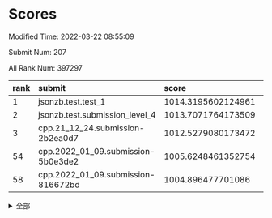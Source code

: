 # Scores

Modified Time: 2022-03-22 08:55:09

Submit Num: 207

All Rank Num: 397297

| rank |               submit               |       score        |       sigma        | pk_num |
| :--- | :--------------------------------- | :----------------- | :----------------- | :----- |
| 1    | jsonzb.test.test_1                 | 1014.3195602124961 | 0.8263908735072624 | 7678   |
| 2    | jsonzb.test.submission_level_4     | 1013.7071764173509 | 0.8195251090066582 | 7680   |
| 3    | cpp.21_12_24.submission-2b2ea0d7   | 1012.5279080173472 | 0.8038001424132728 | 7675   |
| 54   | cpp.2022_01_09.submission-5b0e3de2 | 1005.6248461352754 | 0.7289574384526982 | 7676   |
| 58   | cpp.2022_01_09.submission-816672bd | 1004.896477701086  | 0.710957826190316  | 7678   |


<details>
<summary>全部</summary>

| rank |                 submit                 |       score        |       sigma        | pk_num |
| :--- | :------------------------------------- | :----------------- | :----------------- | :----- |
| 1    | jsonzb.test.test_1                     | 1014.3195602124961 | 0.8263908735072624 | 7678   |
| 2    | jsonzb.test.submission_level_4         | 1013.7071764173509 | 0.8195251090066582 | 7680   |
| 3    | cpp.21_12_24.submission-2b2ea0d7       | 1012.5279080173472 | 0.8038001424132728 | 7675   |
| 4    | gobigger.level_3.submission_level_3_10 | 1012.054319742501  | 0.7771009707703975 | 7677   |
| 5    | gobigger.level_3.submission_level_3_44 | 1011.1002347900659 | 0.7839539848222732 | 7677   |
| 6    | gobigger.level_3.submission_level_3_14 | 1010.9708898691599 | 0.7760405486190541 | 7681   |
| 7    | gobigger.level_3.submission_level_3_7  | 1010.885618065225  | 0.783231797379489  | 7674   |
| 8    | gobigger.level_3.submission_level_3_37 | 1010.7520755428333 | 0.7630161427313673 | 7678   |
| 9    | gobigger.level_3.submission_level_3_27 | 1010.5872948216065 | 0.7418737598343617 | 7678   |
| 10   | gobigger.level_3.submission_level_3_0  | 1010.5816845806986 | 0.7591722236461595 | 7673   |
| 11   | gobigger.level_3.submission_level_3_24 | 1010.5325893041044 | 0.7770555864814899 | 7679   |
| 12   | gobigger.level_3.submission_level_3_36 | 1010.5278531287203 | 0.7492697446167973 | 7675   |
| 13   | gobigger.level_3.submission_level_3_9  | 1010.5167714180336 | 0.7701253516932131 | 7681   |
| 14   | gobigger.level_3.submission_level_3_12 | 1010.4870047152119 | 0.7637804003095356 | 7676   |
| 15   | gobigger.level_3.submission_level_3_40 | 1010.4782757642101 | 0.7556862059979215 | 7678   |
| 16   | gobigger.level_3.submission_level_3_30 | 1010.4416876199311 | 0.7662440202180886 | 7681   |
| 17   | gobigger.level_3.submission_level_3_1  | 1010.4357272030203 | 0.7675640112099171 | 7678   |
| 18   | gobigger.level_3.submission_level_3_26 | 1010.4333410654874 | 0.7645187872248516 | 7681   |
| 19   | gobigger.level_3.submission_level_3_48 | 1010.3896338611584 | 0.7519254242030061 | 7674   |
| 20   | gobigger.level_3.submission_level_3_21 | 1010.3484415419815 | 0.7677183326028457 | 7673   |
| 21   | gobigger.level_3.submission_level_3_19 | 1010.2696535783592 | 0.7692222913827481 | 7674   |
| 22   | gobigger.level_3.submission_level_3_42 | 1010.1730480228989 | 0.7806035828682307 | 7677   |
| 23   | gobigger.level_3.submission_level_3_18 | 1010.1568378613612 | 0.7684947290644377 | 7679   |
| 24   | gobigger.level_3.submission_level_3_15 | 1010.1346580201546 | 0.7615387863024361 | 7674   |
| 25   | gobigger.level_3.submission_level_3_31 | 1010.0790348997051 | 0.7714107041704389 | 7677   |
| 26   | gobigger.level_3.submission_level_3_8  | 1010.0754918757738 | 0.7578598566769317 | 7673   |
| 27   | gobigger.level_3.submission_level_3_38 | 1010.0742349545689 | 0.7369394212127165 | 7675   |
| 28   | gobigger.level_3.submission_level_3_43 | 1010.0685283941979 | 0.7625943465313282 | 7676   |
| 29   | gobigger.level_3.submission_level_3_33 | 1009.9632692888032 | 0.7476494757051481 | 7678   |
| 30   | gobigger.level_3.submission_level_3_5  | 1009.8805567665953 | 0.7434155719700587 | 7677   |
| 31   | gobigger.level_3.submission_level_3_2  | 1009.863971539202  | 0.78186325928203   | 7678   |
| 32   | gobigger.level_3.submission_level_3_13 | 1009.8323157160235 | 0.7566849695886837 | 7672   |
| 33   | gobigger.level_3.submission_level_3_22 | 1009.8184691706693 | 0.7471890860835857 | 7675   |
| 34   | gobigger.level_3.submission_level_3_4  | 1009.7542015111142 | 0.7648628790337875 | 7678   |
| 35   | gobigger.level_3.submission_level_3_11 | 1009.7307939734148 | 0.7429731660243419 | 7672   |
| 36   | gobigger.level_3.submission_level_3_16 | 1009.7281957027714 | 0.7488159709562444 | 7676   |
| 37   | gobigger.level_3.submission_level_3_3  | 1009.7276895752176 | 0.7724522821717182 | 7681   |
| 38   | gobigger.level_3.submission_level_3_35 | 1009.6457083335638 | 0.7657194321576838 | 7677   |
| 39   | gobigger.level_3.submission_level_3_23 | 1009.6062034960654 | 0.7559534743727989 | 7675   |
| 40   | gobigger.level_3.submission_level_3_47 | 1009.5890963105264 | 0.7533835139389737 | 7677   |
| 41   | gobigger.level_3.submission_level_3_34 | 1009.5533496472874 | 0.7409768795263494 | 7679   |
| 42   | gobigger.level_3.submission_level_3_39 | 1009.5379970767021 | 0.7703326313390395 | 7681   |
| 43   | gobigger.level_3.submission_level_3_29 | 1009.5006359860231 | 0.7581357605820417 | 7675   |
| 44   | gobigger.level_3.submission_level_3_25 | 1009.4295656792019 | 0.73915661654802   | 7678   |
| 45   | gobigger.level_3.submission_level_3_32 | 1009.3436031736267 | 0.7434988152378021 | 7682   |
| 46   | gobigger.level_3.submission_level_3_49 | 1009.208449936382  | 0.747654353232369  | 7678   |
| 47   | gobigger.level_3.submission_level_3_41 | 1009.154900838494  | 0.7439369355965504 | 7678   |
| 48   | gobigger.level_3.submission_level_3_45 | 1009.1466085069708 | 0.7410073082685552 | 7676   |
| 49   | gobigger.level_3.submission_level_3_6  | 1009.0404602378084 | 0.7576204617887006 | 7679   |
| 50   | gobigger.level_3.submission_level_3_20 | 1008.9235729295607 | 0.7693474395003722 | 7683   |
| 51   | gobigger.level_3.submission_level_3_46 | 1008.7429740258768 | 0.734846450516889  | 7679   |
| 52   | gobigger.level_3.submission_level_3_28 | 1008.6953017317965 | 0.7471400203173212 | 7682   |
| 53   | gobigger.level_3.submission_level_3_17 | 1007.8478378026741 | 0.7354071995631466 | 7677   |
| 54   | cpp.2022_01_09.submission-5b0e3de2     | 1005.6248461352754 | 0.7289574384526982 | 7676   |
| 55   | gobigger.level_1.submission_level_1_35 | 1005.3642620150113 | 0.7156258260373767 | 7675   |
| 56   | gobigger.level_1.submission_level_1_16 | 1005.012496613522  | 0.7238506455568614 | 7677   |
| 57   | gobigger.level_1.submission_level_1_24 | 1004.9091404498754 | 0.7323912811267563 | 7677   |
| 58   | cpp.2022_01_09.submission-816672bd     | 1004.896477701086  | 0.710957826190316  | 7678   |
| 59   | gobigger.level_1.submission_level_1_37 | 1004.882999063644  | 0.7129137309821562 | 7678   |
| 60   | gobigger.level_1.submission_level_1_8  | 1004.483074615418  | 0.7179500319305872 | 7681   |
| 61   | gobigger.level_1.submission_level_1_30 | 1004.4450635361386 | 0.7236333224458046 | 7673   |
| 62   | gobigger.level_1.submission_level_1_4  | 1004.4334888526305 | 0.7213209440273979 | 7678   |
| 63   | gobigger.level_1.submission_level_1_1  | 1004.2630600751024 | 0.7132255171499853 | 7675   |
| 64   | gobigger.level_1.submission_level_1_38 | 1004.2457084220687 | 0.7107835290870351 | 7683   |
| 65   | gobigger.level_1.submission_level_1_42 | 1004.1360661653387 | 0.7151849265153639 | 7676   |
| 66   | gobigger.level_1.submission_level_1_22 | 1004.0444526656505 | 0.72515598347889   | 7678   |
| 67   | gobigger.level_1.submission_level_1_28 | 1003.969484707535  | 0.7230431423253763 | 7676   |
| 68   | gobigger.level_1.submission_level_1_32 | 1003.7949029230901 | 0.7215642604329243 | 7674   |
| 69   | gobigger.level_1.submission_level_1_46 | 1003.6408117160973 | 0.7167748496303888 | 7677   |
| 70   | gobigger.level_1.submission_level_1_25 | 1003.58736000908   | 0.7164686082088407 | 7673   |
| 71   | gobigger.level_1.submission_level_1_11 | 1003.5398982782226 | 0.7181559138147954 | 7677   |
| 72   | gobigger.level_1.submission_level_1_29 | 1003.4802061245354 | 0.7367389394341323 | 7682   |
| 73   | gobigger.level_1.submission_level_1_9  | 1003.4162284060313 | 0.7215711527871441 | 7673   |
| 74   | gobigger.level_1.submission_level_1_40 | 1003.3058171519342 | 0.7124718781740874 | 7679   |
| 75   | gobigger.level_1.submission_level_1_23 | 1003.2849917515862 | 0.7164394493458425 | 7673   |
| 76   | gobigger.level_1.submission_level_1_49 | 1003.1980817348649 | 0.7163475083223755 | 7675   |
| 77   | gobigger.level_1.submission_level_1_7  | 1003.1641601895461 | 0.7198278707423877 | 7675   |
| 78   | gobigger.level_1.submission_level_1_20 | 1003.1625467716146 | 0.712984973932077  | 7677   |
| 79   | gobigger.level_1.submission_level_1_45 | 1003.0752129478939 | 0.7122562312504429 | 7680   |
| 80   | gobigger.level_1.submission_level_1_19 | 1003.0685984742719 | 0.7263941607765652 | 7679   |
| 81   | gobigger.level_1.submission_level_1_36 | 1003.044668993209  | 0.7224184124175445 | 7681   |
| 82   | gobigger.level_1.submission_level_1_27 | 1003.035985304676  | 0.7339641288108002 | 7673   |
| 83   | gobigger.level_1.submission_level_1_34 | 1003.0340623666477 | 0.7302584115275548 | 7676   |
| 84   | gobigger.level_1.submission_level_1_26 | 1003.032277344365  | 0.7232079389639311 | 7676   |
| 85   | gobigger.level_1.submission_level_1_41 | 1003.0219145563633 | 0.7103278484006629 | 7674   |
| 86   | gobigger.level_1.submission_level_1_33 | 1003.0028002226134 | 0.72067608450619   | 7676   |
| 87   | gobigger.level_1.submission_level_1_13 | 1002.9365072167441 | 0.7140643292716639 | 7679   |
| 88   | gobigger.level_1.submission_level_1_47 | 1002.8658635235655 | 0.7038718877366132 | 7679   |
| 89   | gobigger.level_1.submission_level_1_15 | 1002.8560957531713 | 0.706086410177479  | 7678   |
| 90   | gobigger.level_1.submission_level_1_18 | 1002.816452836971  | 0.715803528412817  | 7678   |
| 91   | gobigger.level_1.submission_level_1_10 | 1002.8030320280517 | 0.7172510078256241 | 7680   |
| 92   | gobigger.level_1.submission_level_1_12 | 1002.7637766618024 | 0.7279531620175826 | 7675   |
| 93   | gobigger.level_1.submission_level_1_17 | 1002.7575763913391 | 0.715159530734282  | 7680   |
| 94   | gobigger.level_1.submission_level_1_44 | 1002.7528174977633 | 0.706501278282903  | 7681   |
| 95   | gobigger.level_1.submission_level_1_48 | 1002.6074613228001 | 0.7171561941027509 | 7678   |
| 96   | gobigger.level_1.submission_level_1_21 | 1002.5792975854505 | 0.721690513912989  | 7672   |
| 97   | gobigger.level_1.submission_level_1_5  | 1002.5703740131701 | 0.715837019763717  | 7679   |
| 98   | gobigger.level_1.submission_level_1_6  | 1002.565207939312  | 0.7070044857209183 | 7677   |
| 99   | gobigger.level_1.submission_level_1_14 | 1002.4740141658391 | 0.7310791799875334 | 7681   |
| 100  | gobigger.level_1.submission_level_1_0  | 1002.4010268113547 | 0.7044546851536589 | 7680   |
| 101  | gobigger.level_1.submission_level_1_2  | 1002.2808099242447 | 0.7142958524727767 | 7672   |
| 102  | gobigger.level_1.submission_level_1_3  | 1002.2691135013031 | 0.7174230390271756 | 7682   |
| 103  | gobigger.level_1.submission_level_1_43 | 1002.0761138989789 | 0.7095619711612337 | 7679   |
| 104  | gobigger.level_1.submission_level_1_39 | 1001.9649273878887 | 0.7065191240200897 | 7677   |
| 105  | gobigger.level_1.submission_level_1_31 | 1001.831648325718  | 0.7040437022521142 | 7678   |
| 106  | gobigger.random.submission_random_43   | 997.4537001319203  | 0.7128808641895666 | 7672   |
| 107  | gobigger.random.submission_random_8    | 997.2840779548428  | 0.7143093826439312 | 7680   |
| 108  | gobigger.random.submission_random_32   | 997.171614317238   | 0.7119211642776073 | 7676   |
| 109  | gobigger.random.submission_random_4    | 997.0827105388088  | 0.7077928239637897 | 7676   |
| 110  | gobigger.random.submission_random_28   | 997.0249001594872  | 0.7017115719242832 | 7678   |
| 111  | gobigger.random.submission_random_46   | 996.9648334338596  | 0.7105732260755728 | 7681   |
| 112  | gobigger.random.submission_random_47   | 996.9361285714745  | 0.7001109817201037 | 7678   |
| 113  | gobigger.random.submission_random_45   | 996.8899469682035  | 0.7228782293092659 | 7676   |
| 114  | gobigger.random.submission_random_6    | 996.8562988952699  | 0.7088258412443311 | 7677   |
| 115  | gobigger.random.submission_random_15   | 996.7664090230459  | 0.7139394843130212 | 7675   |
| 116  | gobigger.random.submission_random_39   | 996.6104246267369  | 0.7025041647672379 | 7676   |
| 117  | gobigger.random.submission_random_2    | 996.5983650142025  | 0.6897989925368291 | 7678   |
| 118  | gobigger.random.submission_random_5    | 996.5701570306799  | 0.7227823237266384 | 7678   |
| 119  | gobigger.random.submission_random_22   | 996.4732369322927  | 0.7157808604035791 | 7680   |
| 120  | gobigger.random.submission_random_24   | 996.4665179095385  | 0.7047303770103366 | 7680   |
| 121  | gobigger.random.submission_random_10   | 996.4185425137077  | 0.7045169518354668 | 7677   |
| 122  | gobigger.random.submission_random_13   | 996.3381688948479  | 0.7131944937232031 | 7675   |
| 123  | gobigger.random.submission_random_40   | 996.3332106504932  | 0.7209912470265213 | 7680   |
| 124  | gobigger.random.submission_random_31   | 996.268817578061   | 0.719778494376349  | 7679   |
| 125  | gobigger.random.submission_random_26   | 996.2173996542142  | 0.712340049373573  | 7675   |
| 126  | gobigger.random.submission_random_0    | 996.1547602834178  | 0.7036660727256769 | 7677   |
| 127  | gobigger.random.submission_random_19   | 996.0803449787686  | 0.7007122283898882 | 7679   |
| 128  | gobigger.random.submission_random_49   | 996.0581782974812  | 0.7148331158299575 | 7678   |
| 129  | gobigger.random.submission_random_27   | 996.0035401469719  | 0.7091836508335913 | 7678   |
| 130  | gobigger.random.submission_random_41   | 995.9696348934501  | 0.7218144776186346 | 7680   |
| 131  | gobigger.random.submission_random_23   | 995.9548649579352  | 0.6980243512550312 | 7675   |
| 132  | gobigger.random.submission_random_7    | 995.911263748063   | 0.71674298038787   | 7678   |
| 133  | gobigger.random.submission_random_12   | 995.8276597261802  | 0.7154322386062294 | 7675   |
| 134  | gobigger.random.submission_random_44   | 995.7698292540902  | 0.7129552504627169 | 7677   |
| 135  | gobigger.random.submission_random_38   | 995.6747023408586  | 0.7183351600696688 | 7678   |
| 136  | gobigger.random.submission_random_30   | 995.662493429194   | 0.7141342340965268 | 7677   |
| 137  | gobigger.random.submission_random_36   | 995.5904828296433  | 0.7083179631630334 | 7683   |
| 138  | gobigger.random.submission_random_35   | 995.541592731605   | 0.7215077785242957 | 7677   |
| 139  | gobigger.random.submission_random_29   | 995.5029959393374  | 0.704307837333847  | 7676   |
| 140  | gobigger.random.submission_random_34   | 995.4912566519268  | 0.7116495776598254 | 7673   |
| 141  | gobigger.random.submission_random_21   | 995.4895491464591  | 0.7121403841284841 | 7675   |
| 142  | gobigger.random.submission_random_1    | 995.4890928480797  | 0.7103248654411857 | 7673   |
| 143  | gobigger.random.submission_random_14   | 995.4697109894332  | 0.70473668362179   | 7677   |
| 144  | gobigger.random.submission_random_25   | 995.4238420074034  | 0.7143863325716918 | 7679   |
| 145  | gobigger.random.submission_random_17   | 995.3745516220584  | 0.7182220089389726 | 7675   |
| 146  | gobigger.random.submission_random_18   | 995.3057293563629  | 0.7255966095869377 | 7680   |
| 147  | gobigger.random.submission_random_20   | 995.2508652872217  | 0.7024333028765534 | 7682   |
| 148  | gobigger.random.submission_random_37   | 995.2123154740838  | 0.7071728494583548 | 7677   |
| 149  | gobigger.random.submission_random_16   | 995.1119009628381  | 0.7061186072382614 | 7675   |
| 150  | gobigger.random.submission_random_3    | 995.0798050985724  | 0.715400330595993  | 7676   |
| 151  | gobigger.random.submission_random_33   | 995.0189212922842  | 0.7423378872215604 | 7675   |
| 152  | gobigger.random.submission_random_42   | 994.9683782838788  | 0.7138233644226781 | 7677   |
| 153  | gobigger.random.submission_random_11   | 994.8604313424514  | 0.7063366963414239 | 7678   |
| 154  | gobigger.random.submission_random_9    | 994.744367733077   | 0.7144934001208844 | 7671   |
| 155  | gobigger.random.submission_random_48   | 994.585269936867   | 0.712059286875236  | 7676   |
| 156  | gobigger.level_2.submission_level_2_36 | 993.7784156202872  | 0.7279293925405164 | 7678   |
| 157  | gobigger.level_2.submission_level_2_40 | 993.4878327558314  | 0.726583117933956  | 7679   |
| 158  | gobigger.level_2.submission_level_2_30 | 993.1119669699965  | 0.7460575031710981 | 7676   |
| 159  | gobigger.level_2.submission_level_2_7  | 993.0274328874572  | 0.7326574652178378 | 7680   |
| 160  | gobigger.level_2.submission_level_2_25 | 993.0074601069472  | 0.7369836341270668 | 7680   |
| 161  | gobigger.level_2.submission_level_2_47 | 992.8429902994803  | 0.7271445228711879 | 7679   |
| 162  | gobigger.level_2.submission_level_2_18 | 992.8275545675785  | 0.7364392671838275 | 7672   |
| 163  | gobigger.level_2.submission_level_2_5  | 992.8161789624297  | 0.7453101393948605 | 7673   |
| 164  | gobigger.level_2.submission_level_2_10 | 992.7620652545108  | 0.7478431529703393 | 7675   |
| 165  | gobigger.level_2.submission_level_2_9  | 992.7205633943541  | 0.7377019959272765 | 7681   |
| 166  | gobigger.level_2.submission_level_2_48 | 992.711161534927   | 0.7423081390626102 | 7681   |
| 167  | gobigger.level_2.submission_level_2_15 | 992.6907056593557  | 0.7541255733652801 | 7679   |
| 168  | gobigger.level_2.submission_level_2_1  | 992.6874276352733  | 0.7349975801937121 | 7676   |
| 169  | gobigger.level_2.submission_level_2_37 | 992.6668963231283  | 0.7474307110671152 | 7678   |
| 170  | gobigger.level_2.submission_level_2_39 | 992.6064944039219  | 0.7305761339721645 | 7675   |
| 171  | gobigger.level_2.submission_level_2_6  | 992.6021717552778  | 0.7339614995854232 | 7680   |
| 172  | gobigger.level_2.submission_level_2_26 | 992.5389547426446  | 0.7475526520630381 | 7674   |
| 173  | gobigger.level_2.submission_level_2_44 | 992.4844033015222  | 0.7456371460994818 | 7680   |
| 174  | gobigger.level_2.submission_level_2_11 | 992.4805104432744  | 0.739053536462633  | 7678   |
| 175  | gobigger.level_2.submission_level_2_3  | 992.4666594706163  | 0.7610996156208205 | 7679   |
| 176  | gobigger.level_2.submission_level_2_13 | 992.46155723039    | 0.7347715343583903 | 7678   |
| 177  | gobigger.level_2.submission_level_2_14 | 992.4231937460598  | 0.7394118095747073 | 7674   |
| 178  | gobigger.level_2.submission_level_2_8  | 992.3697149117538  | 0.7416895841213528 | 7680   |
| 179  | gobigger.level_2.submission_level_2_35 | 992.310946660223   | 0.7371371879982831 | 7676   |
| 180  | gobigger.level_2.submission_level_2_43 | 992.3089433181113  | 0.767268601822338  | 7681   |
| 181  | gobigger.level_2.submission_level_2_38 | 992.3012042892428  | 0.7329488258185075 | 7682   |
| 182  | gobigger.level_2.submission_level_2_34 | 992.1339189814031  | 0.7478688510328803 | 7679   |
| 183  | gobigger.level_2.submission_level_2_41 | 992.129095927515   | 0.7350406034031755 | 7683   |
| 184  | gobigger.level_2.submission_level_2_22 | 991.9963907144249  | 0.7425051601633904 | 7679   |
| 185  | gobigger.level_2.submission_level_2_28 | 991.9835309798934  | 0.7499530491975015 | 7679   |
| 186  | gobigger.level_2.submission_level_2_29 | 991.9502052803832  | 0.7463009872410178 | 7679   |
| 187  | gobigger.level_2.submission_level_2_31 | 991.8419694206937  | 0.7418229157211356 | 7675   |
| 188  | gobigger.level_2.submission_level_2_23 | 991.833949910986   | 0.7398148647773064 | 7674   |
| 189  | gobigger.level_2.submission_level_2_2  | 991.8328012808427  | 0.7631139348933409 | 7678   |
| 190  | gobigger.level_2.submission_level_2_4  | 991.7032510429763  | 0.733511462468958  | 7675   |
| 191  | gobigger.level_2.submission_level_2_42 | 991.6691821475455  | 0.751482808471337  | 7681   |
| 192  | gobigger.level_2.submission_level_2_20 | 991.6412398317211  | 0.7681381117253463 | 7672   |
| 193  | gobigger.level_2.submission_level_2_16 | 991.6411933702408  | 0.7478692970484496 | 7679   |
| 194  | gobigger.level_2.submission_level_2_45 | 991.5874344250068  | 0.7631685039403338 | 7675   |
| 195  | gobigger.level_2.submission_level_2_12 | 991.4438945563303  | 0.7461334815566816 | 7678   |
| 196  | gobigger.level_2.submission_level_2_33 | 991.2596756056323  | 0.7452969171105609 | 7678   |
| 197  | gobigger.level_2.submission_level_2_49 | 991.2322091200055  | 0.7608620531186165 | 7674   |
| 198  | gobigger.level_2.submission_level_2_46 | 991.1503790002812  | 0.7501457319496467 | 7672   |
| 199  | gobigger.level_2.submission_level_2_17 | 991.1249331169486  | 0.7644810762916463 | 7678   |
| 200  | gobigger.level_2.submission_level_2_19 | 990.981487249954   | 0.7665977523868516 | 7682   |
| 201  | gobigger.level_2.submission_level_2_0  | 990.9003915459709  | 0.7483685298835037 | 7675   |
| 202  | gobigger.level_2.submission_level_2_21 | 990.7787037427614  | 0.7651400685921105 | 7674   |
| 203  | gobigger.level_2.submission_level_2_32 | 990.721367859264   | 0.758015072323504  | 7677   |
| 204  | gobigger.level_2.submission_level_2_27 | 990.609852886947   | 0.7641088082684497 | 7678   |
| 205  | gobigger.level_2.submission_level_2_24 | 990.1072214820207  | 0.7534862586537918 | 7674   |
| 206  | gobigger.none.submission_none_0        | 976.8026795100716  | 1.4403796665528037 | 7673   |
| 207  | gobigger.none.submission_none_1        | 975.5398369511134  | 1.5799828601230266 | 7681   |

</details>